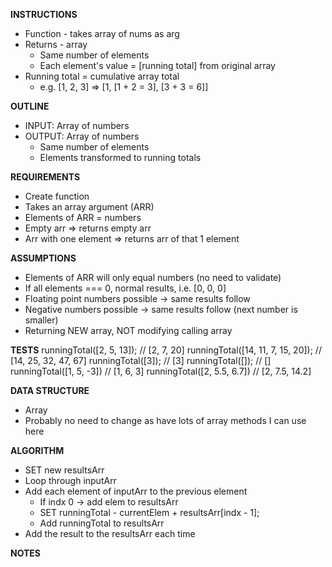 **INSTRUCTIONS**
- Function - takes array of nums as arg
- Returns - array
  - Same number of elements
  - Each element's value = [running total] from original array
- Running total = cumulative array total
  - e.g. [1, 2, 3] => [1, [1 + 2 = 3], [3 + 3 = 6]]

**OUTLINE**
- INPUT: Array of numbers
- OUTPUT: Array of numbers 
  - Same number of elements
  - Elements transformed to running totals

**REQUIREMENTS**
- Create function
- Takes an array argument (ARR)
- Elements of ARR = numbers
- Empty arr => returns empty arr
- Arr with one element => returns arr of that 1 element

**ASSUMPTIONS**
- Elements of ARR will only equal numbers (no need to validate)
- If all elements === 0, normal results, i.e. [0, 0, 0]
- Floating point numbers possible -> same results follow
- Negative numbers possible -> same results follow (next number is smaller)
- Returning NEW array, NOT modifying calling array

**TESTS**
runningTotal([2, 5, 13]);             // [2, 7, 20]
runningTotal([14, 11, 7, 15, 20]);    // [14, 25, 32, 47, 67]
runningTotal([3]);                    // [3]
runningTotal([]);                     // []
runningTotal([1, 5, -3])              // [1, 6, 3]
runningTotal([2, 5.5, 6.7])           // [2, 7.5, 14.2]

**DATA STRUCTURE**
- Array
- Probably no need to change as have lots of array methods I can use here

**ALGORITHM**
- SET new resultsArr
- Loop through inputArr
- Add each element of inputArr to the previous element
  - If indx 0 -> add elem to resultsArr
  - SET runningTotal - currentElem + resultsArr[indx - 1];
  - Add runningTotal to resultsArr
- Add the result to the resultsArr each time

**NOTES**